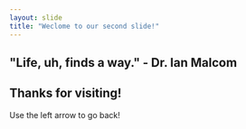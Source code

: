 ```yaml
---
layout: slide
title: "Weclome to our second slide!"
---
```

"Life, uh, finds a way." - Dr. Ian Malcom
---
Thanks for visiting!
---
Use the left arrow to go back!

